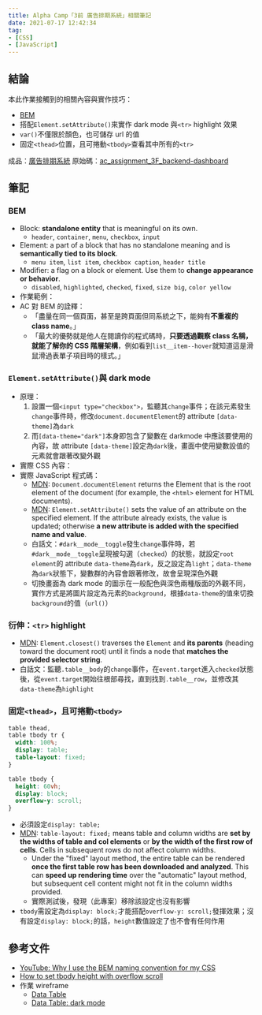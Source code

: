```yaml
---
title: Alpha Camp「3前 廣告排期系統」相關筆記
date: 2021-07-17 12:42:34
tag:
- [CSS]
- [JavaScript]
---
```


## 結論

本此作業接觸到的相關內容與實作技巧：

- [BEM](http://getbem.com/introduction/)
- 搭配`Element.setAttribute()`來實作 dark mode 與`<tr>` highlight 效果
- `var()`不僅限於顏色，也可儲存 url 的值
- 固定`<thead>`位置，且可捲動`<tbody>`查看其中所有的`<tr>`

成品：[廣告排期系統](https://tzynwang.github.io/ac_assignment_3F_backend-dashboard/)
原始碼：[ac_assignment_3F_backend-dashboard](https://github.com/tzynwang/ac_assignment_3F_backend-dashboard)

## 筆記

### BEM

- Block: **standalone entity** that is meaningful on its own.
  - `header`, `container`, `menu`, `checkbox`, `input`
- Element: a part of a block that has no standalone meaning and is **semantically tied to its block**.
  - `menu item`, `list item`, `checkbox caption`, `header title`
- Modifier: a flag on a block or element. Use them to **change appearance or behavior**.
  - `disabled`, `highlighted`, `checked`, `fixed`, `size big`, `color yellow`
- 作業範例：
  <script src="https://gist.github.com/tzynwang/d4e501f48e5ac5eaa7d7ca73a3e9152b.js"></script>
- AC 對 BEM 的詮釋：
  - 「盡量在同一個頁面，甚至是跨頁面但同系統之下，能夠有**不重複的 class name**。」
  - 「最大的優勢就是他人在閱讀你的程式碼時，**只要透過觀察 class 名稱，就能了解你的 CSS 階層架構**，例如看到`list__item--hover`就知道這是滑鼠滑過表單子項目時的樣式。」

### `Element.setAttribute()`與 dark mode

- 原理：
  1. 設置一個`<input type="checkbox">`，監聽其`change`事件；在該元素發生`change`事件時，修改`document.documentElement`的 attribute `[data-theme]`為`dark`
  1. 而`[data-theme="dark"]`本身即包含了變數在 darkmode 中應該要使用的內容，故 attribute `[data-theme]`設定為`dark`後，畫面中使用變數設值的元素就會跟著改變外觀
- 實際 CSS 內容：
  <script src="https://gist.github.com/tzynwang/44bea7cbc64ca5f330dd673d4f2348f3.js"></script>
- 實際 JavaScript 程式碼：
  <script src="https://gist.github.com/tzynwang/4e89815e994bcacfb54fc97b1298f6f4.js"></script>
  - [MDN](https://developer.mozilla.org/en-US/docs/Web/API/Document/documentElement): `Document.documentElement` returns the Element that is the root element of the document (for example, the `<html>` element for HTML documents).
  - [MDN](https://developer.mozilla.org/en-US/docs/Web/API/Element/setAttribute): `Element.setAttribute()` sets the value of an attribute on the specified element. If the attribute already exists, the value is updated; otherwise **a new attribute is added with the specified name and value**.
  - 白話文：`#dark__mode__toggle`發生`change`事件時，若`#dark__mode__toggle`呈現被勾選（`checked`）的狀態，就設定`root element`的 attribute `data-theme`為`dark`，反之設定為`light`；`data-theme`為`dark`狀態下，變數群的內容會跟著修改，故會呈現深色外觀
  - 切換畫面為 dark mode 的圖示在一般配色與深色兩種版面的外觀不同，實作方式是將圖片設定為元素的`background`，根據`data-theme`的值來切換`background`的值（`url()`）

### 衍伸：`<tr>` highlight

<script src="https://gist.github.com/tzynwang/07c0ab522bd99019c2c9d5554e7cf095.js"></script>

- [MDN](https://developer.mozilla.org/en-US/docs/Web/API/Element/closest): `Element.closest()` traverses the `Element` and **its parents** (heading toward the document root) until it finds a node that **matches the provided selector string**.
- 白話文：監聽`.table__body`的`change`事件，在`event.target`進入`checked`狀態後，從`event.target`開始往根部尋找，直到找到`.table__row`，並修改其`data-theme`為`highlight`

### 固定`<thead>`，且可捲動`<tbody>`

```css
table thead,
table tbody tr {
  width: 100%;
  display: table;
  table-layout: fixed;
}

table tbody {
  height: 60vh;
  display: block;
  overflow-y: scroll;
}
```

- 必須設定`display: table;`
- [MDN](https://developer.mozilla.org/en-US/docs/Web/CSS/table-layout): `table-layout: fixed;` means table and column widths are **set by the widths of table and col elements** or **by the width of the first row of cells**. Cells in subsequent rows do not affect column widths.
  - Under the "fixed" layout method, the entire table can be rendered **once the first table row has been downloaded and analyzed**. This can **speed up rendering time** over the "automatic" layout method, but subsequent cell content might not fit in the column widths provided.
  - 實際測試後，發現（此專案）移除該設定也沒有影響
- `tbody`需設定為`display: block;`才能搭配`overflow-y: scroll;`發揮效果；沒有設定`display: block;`的話，`height`數值設定了也不會有任何作用

## 參考文件

- [YouTube: Why I use the BEM naming convention for my CSS](https://youtu.be/SLjHSVwXYq4)
- [How to set tbody height with overflow scroll](https://stackoverflow.com/questions/23989463/how-to-set-tbody-height-with-overflow-scroll/23989771)
- 作業 wireframe
  - [Data Table](https://www.figma.com/file/SbfeY00z18vNLWc5M8Pd5x/Data-Table?node-id=0%3A1)
  - [Data Table: dark mode](https://www.figma.com/file/Yse4jdzxknDGrDVYDNmic8/Dark-mode?node-id=0%3A1)
